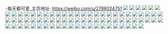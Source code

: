 -每天都可爱_主页地址: https://weibo.com/u/2788024751 
![](https://wx4.sinaimg.cn/mw2000/a62de1afgy1h8lswrgtkfj22px23o7wh.jpg) 
![](https://wx4.sinaimg.cn/mw2000/a62de1afgy1h8lsx6004xj22px23o7ll.jpg) 
![](https://wx4.sinaimg.cn/mw2000/a62de1afgy1h8lsy65w5dj22px23o1kx.jpg) 
![](https://wx4.sinaimg.cn/mw2000/a62de1afgy1h8lsywf0cgj22px23ohdt.jpg) 
![](https://wx4.sinaimg.cn/mw2000/a62de1afgy1h8lszm1wnnj22px23oe81.jpg) 
![](https://wx4.sinaimg.cn/mw2000/a62de1afgy1h8lswac5e9j22px23oqpn.jpg) 
![](https://wx4.sinaimg.cn/mw2000/a62de1afgy1h8lt0h4amwj22px23ou0x.jpg) 
![](https://wx4.sinaimg.cn/mw2000/a62de1afgy1h8lt0j1jllj212u0u0dop.jpg) 
![](https://wx4.sinaimg.cn/mw2000/a62de1afgy1h8lt101rybj22px23o7ux.jpg) 
![](https://wx4.sinaimg.cn/mw2000/a62de1afgy1h8bnmouh4uj226v2v9b2b.jpg) 
![](https://wx4.sinaimg.cn/mw2000/a62de1afgy1h8bnmzisy3j22ek2c0qv5.jpg) 
![](https://wx4.sinaimg.cn/mw2000/a62de1afgy1h8bnnaf60ej22c024aqv5.jpg) 
![](https://wx4.sinaimg.cn/mw2000/a62de1afgy1h829h0plwjj21kw1kxnpd.jpg) 
![](https://wx4.sinaimg.cn/mw2000/a62de1afgy1h829hmhfrmj21bm1kwb29.jpg) 
![](https://wx4.sinaimg.cn/mw2000/a62de1afgy1h829g5dly7j21kw1kxkjl.jpg) 
![](https://wx4.sinaimg.cn/mw2000/a62de1afgy1h829hs83nuj20ob0p3tki.jpg) 
![](https://wx4.sinaimg.cn/mw2000/a62de1afly1h74sfz8etcj20wi1ycx0o.jpg) 
![](https://wx4.sinaimg.cn/mw2000/a62de1afly1h74sfyqbkjj20wi1ycwtl.jpg) 
![](https://wx4.sinaimg.cn/mw2000/a62de1afly1h74sfzii5nj20j60b7gpq.jpg) 
![](https://wx4.sinaimg.cn/mw2000/a62de1afly1h6nw3gxjqqj20u01sxdiy.jpg) 
![](https://wx4.sinaimg.cn/mw2000/a62de1afly1h6nw3h54sjj20u01sxdji.jpg) 
![](https://wx4.sinaimg.cn/mw2000/a62de1afly1h6nw3gpo9pj20u01sx3z1.jpg) 
![](https://wx4.sinaimg.cn/mw2000/a62de1afly1h6i3ja0hm5j20mh0tsace.jpg) 
![](https://wx4.sinaimg.cn/mw2000/a62de1afly1h6i3jazjytj20mh0u0k2t.jpg) 
![](https://wx4.sinaimg.cn/mw2000/a62de1afly1h6i3jahh9xj20mh0u0wqc.jpg) 
![](https://wx4.sinaimg.cn/mw2000/a62de1afly1h6dij1hzivj20u01dz7os.jpg) 
![](https://wx4.sinaimg.cn/mw2000/a62de1afly1h5yaud5t21j20u00u077t.jpg) 
![](https://wx4.sinaimg.cn/mw2000/a62de1afly1h5yaudp0acj20u00u0dj0.jpg) 
![](https://wx4.sinaimg.cn/mw2000/a62de1afly1h5yaucn4s6j20u00u0k02.jpg) 
![](https://wx4.sinaimg.cn/mw2000/a62de1afly1h4wc344spxj20sq0zqdmm.jpg) 
![](https://wx4.sinaimg.cn/mw2000/a62de1afgy1h3dfsds80jj235s23uqv9.jpg) 
![](https://wx4.sinaimg.cn/mw2000/a62de1afgy1h3dfs240i9j21o72n31l0.jpg) 
![](https://wx4.sinaimg.cn/mw2000/a62de1afgy1h3dfsrfmcyj223u35shdx.jpg) 
![](https://wx4.sinaimg.cn/mw2000/a62de1afgy1h3dft9gvzij230523ukjp.jpg) 
![](https://wx4.sinaimg.cn/mw2000/a62de1afgy1h3dftnyxiej223u35s7wm.jpg) 
![](https://wx4.sinaimg.cn/mw2000/a62de1afgy1h3dfu1c2t4j21nu2hrqv7.jpg) 
![](https://wx4.sinaimg.cn/mw2000/a62de1afgy1h3dfuehsjxj235s23ux6t.jpg) 
![](https://wx4.sinaimg.cn/mw2000/a62de1afgy1h3dfuqav0pj22u71yix6s.jpg) 
![](https://wx4.sinaimg.cn/mw2000/a62de1afgy1h3dfv2cakcj223u35sb2d.jpg) 
![](https://wx4.sinaimg.cn/mw2000/a62de1afgy1h1md2ve4yqj22c02c0b29.jpg) 
![](https://wx4.sinaimg.cn/mw2000/a62de1afgy1h1mcx1fhs9j22c02c0kjl.jpg) 
![](https://wx4.sinaimg.cn/mw2000/a62de1afgy1h1mcxtoczbj21cz1lwx6p.jpg) 
![](https://wx4.sinaimg.cn/mw2000/a62de1afgy1h1mcvn3jjsj21o01o07u0.jpg) 
![](https://wx4.sinaimg.cn/mw2000/a62de1afgy1h1mcz6kibwj213514b1kx.jpg) 
![](https://wx4.sinaimg.cn/mw2000/a62de1afgy1h14so6pd78j20tu0tuk0w.jpg) 
![](https://wx4.sinaimg.cn/mw2000/a62de1afgy1h14sue01v8j20tu0tugy1.jpg) 
![](https://wx4.sinaimg.cn/mw2000/a62de1afgy1h14so44qzfj22c02c0hdt.jpg) 
![](https://wx4.sinaimg.cn/mw2000/a62de1afgy1h14socbd4ij22c02c0e82.jpg) 
![](https://wx4.sinaimg.cn/mw2000/a62de1afgy1h14sohlu8zj22c02c0kjl.jpg) 
![](https://wx4.sinaimg.cn/mw2000/a62de1afgy1h14sokr6mhj21o01o0h94.jpg) 
![](https://wx4.sinaimg.cn/mw2000/a62de1afgy1h14sonngqjj22c02c0qv5.jpg) 
![](https://wx4.sinaimg.cn/mw2000/a62de1afgy1h14sovjcslj22c02c07wi.jpg) 
![](https://wx4.sinaimg.cn/mw2000/a62de1afgy1h14sufskekj21400u0h1m.jpg) 
![](https://wx4.sinaimg.cn/mw2000/a62de1afgy1h0gkqmbnxnj21g61nsqv5.jpg) 
![](https://wx4.sinaimg.cn/mw2000/a62de1afgy1h0gkqie1mdj215p1itb29.jpg) 
![](https://wx4.sinaimg.cn/mw2000/a62de1afgy1gxp3uy4tfsj223u35sb29.jpg) 
![](https://wx4.sinaimg.cn/mw2000/a62de1afgy1gxp3veodbkj235s23u7wh.jpg) 
![](https://wx4.sinaimg.cn/mw2000/a62de1afgy1gxp3vrg0rjj223u35s1kx.jpg) 
![](https://wx4.sinaimg.cn/mw2000/a62de1afgy1gxp3wevrmmj223u35skjl.jpg) 
![](https://wx4.sinaimg.cn/mw2000/a62de1afgy1gxp3wosb2sj223u35s1kx.jpg) 
![](https://wx4.sinaimg.cn/mw2000/a62de1afgy1gxp3x54vdej223u35s4qp.jpg) 
![](https://wx4.sinaimg.cn/mw2000/a62de1afgy1gxhuunhx24j20qo0tgdgz.jpg) 
![](https://wx4.sinaimg.cn/mw2000/0032GgB9gy1gvh5vrxfibj615f0qo7f702.jpg) 
![](https://wx4.sinaimg.cn/mw2000/0032GgB9gy1gvh5vsf3nxj60nl189jyi02.jpg) 
![](https://wx4.sinaimg.cn/mw2000/0032GgB9gy1gvh5vt1c5ej60qo1fu7cy02.jpg) 
![](https://wx4.sinaimg.cn/mw2000/0032GgB9gy1gvh5vtu8u0j60qo1hnqiq02.jpg) 
![](https://wx4.sinaimg.cn/mw2000/a62de1afly1gtizp3mw3yj22c02c0e82.jpg) 
![](https://wx4.sinaimg.cn/mw2000/a62de1afly1gtizp5ab34j22c02c01ky.jpg) 
![](https://wx4.sinaimg.cn/mw2000/a62de1afly1gtizp6o60hj22c02c0kjl.jpg) 
![](https://wx4.sinaimg.cn/mw2000/a62de1afly1gtizp99b3qj23402c0e84.jpg) 
![](https://wx4.sinaimg.cn/mw2000/a62de1afly1gtizpaib8vj21xd1xd7wh.jpg) 
![](https://wx4.sinaimg.cn/mw2000/a62de1afly1gtizpc8qruj22c02c0hdu.jpg) 
![](https://wx4.sinaimg.cn/mw2000/a62de1afly1gsfn2g9uqzj20u01s6jud.jpg) 
![](https://wx4.sinaimg.cn/mw2000/a62de1afly1gsd3sakwqbj20qo1bowhv.jpg) 
![](https://wx4.sinaimg.cn/mw2000/a62de1afgy1gpbexg08laj20u0190ags.jpg) 
![](https://wx4.sinaimg.cn/mw2000/a62de1afgy1gpbexgz5xyj20u0190dlj.jpg) 
![](https://wx4.sinaimg.cn/mw2000/a62de1afgy1gpbexhxkv1j21900u0q9e.jpg) 
![](https://wx4.sinaimg.cn/mw2000/a62de1afgy1gpbexix2b3j20u0191tf1.jpg) 
